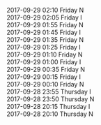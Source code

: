 2017-09-29 02:10 Friday  N  
2017-09-29 02:05 Friday  I  
2017-09-29 01:55 Friday  N  
2017-09-29 01:45 Friday  I  
2017-09-29 01:35 Friday  N  
2017-09-29 01:25 Friday  I  
2017-09-29 01:10 Friday  N  
2017-09-29 01:00 Friday  I  
2017-09-29 00:35 Friday  N  
2017-09-29 00:15 Friday  I  
2017-09-29 00:10 Friday  N  
2017-09-28 23:55 Thursday  I  
2017-09-28 23:50 Thursday  N  
2017-09-28 20:15 Thursday  I  
2017-09-28 20:10 Thursday  N  
